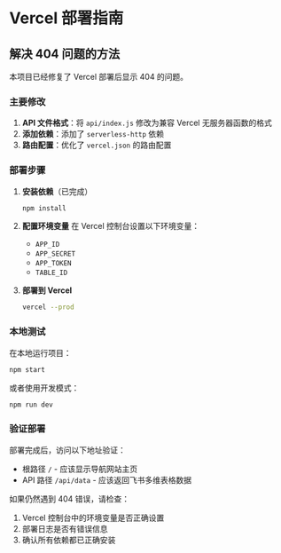 # Vercel 部署指南

## 解决 404 问题的方法

本项目已经修复了 Vercel 部署后显示 404 的问题。

### 主要修改

1. **API 文件格式**：将 `api/index.js` 修改为兼容 Vercel 无服务器函数的格式
2. **添加依赖**：添加了 `serverless-http` 依赖
3. **路由配置**：优化了 `vercel.json` 的路由配置

### 部署步骤

1. **安装依赖**（已完成）
   ```bash
   npm install
   ```

2. **配置环境变量**
   在 Vercel 控制台设置以下环境变量：
   - `APP_ID`
   - `APP_SECRET`
   - `APP_TOKEN`
   - `TABLE_ID`

3. **部署到 Vercel**
   ```bash
   vercel --prod
   ```

### 本地测试

在本地运行项目：
```bash
npm start
```

或者使用开发模式：
```bash
npm run dev
```

### 验证部署

部署完成后，访问以下地址验证：
- 根路径 `/` - 应该显示导航网站主页
- API 路径 `/api/data` - 应该返回飞书多维表格数据

如果仍然遇到 404 错误，请检查：
1. Vercel 控制台中的环境变量是否正确设置
2. 部署日志是否有错误信息
3. 确认所有依赖都已正确安装